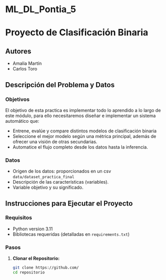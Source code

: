 # ML_DL_Pontia_5
# Proyecto de Clasificación Binaria

## Autores
- Amalia Martín 
- Carlos Toro


## Descripción del Problema y Datos

### Objetivos
El objetivo de esta practica es implementar todo lo aprendido a lo largo de este módulo, para ello necesitaremos diseñar e implementar un sistema automático que:
- Entrene, evalúe y compare distintos modelos de clasificación binaria
- Seleccione el mejor modelo según una métrica principal, además de ofrecer una visión de
  otras secundarias.
- Automatice el flujo completo desde los datos hasta la inferencia.

### Datos
- Origen de los datos: proporcionados en un csv `data/dataset_practica_final`
- Descripción de las características (variables).
- Variable objetivo y su significado.

## Instrucciones para Ejecutar el Proyecto
### Requisitos
- Python version 3.11
- Bibliotecas requeridas (detalladas en `requirements.txt`)

### Pasos
1. **Clonar el Repositorio:**
   ```bash
   git clone https://github.com/
   cd repositorio